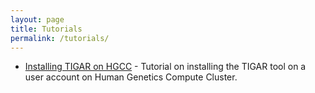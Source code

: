 ```yaml
---
layout: page
title: Tutorials
permalink: /tutorials/
---
```



<ul>
	<li><a href="installing_tigar_on_hgcc">Installing TIGAR on HGCC</a> - Tutorial on installing the TIGAR tool on a user account on Human Genetics Compute Cluster.</li>
</ul>

